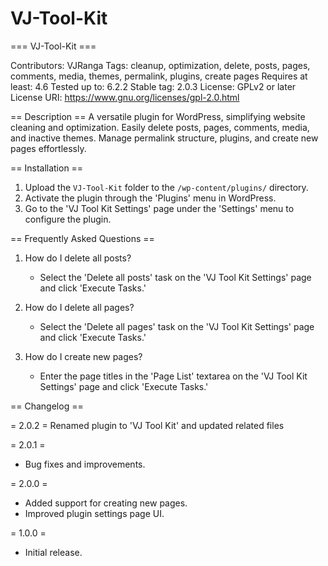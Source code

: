 # VJ-Tool-Kit

=== VJ-Tool-Kit ===

Contributors: VJRanga
Tags: cleanup, optimization, delete, posts, pages, comments, media, themes, permalink, plugins, create pages
Requires at least: 4.6
Tested up to: 6.2.2
Stable tag: 2.0.3
License: GPLv2 or later
License URI: https://www.gnu.org/licenses/gpl-2.0.html

== Description ==
A versatile plugin for WordPress, simplifying website cleaning and optimization. Easily delete posts, pages, comments, media, and inactive themes. Manage permalink structure, plugins, and create new pages effortlessly.

== Installation ==
1. Upload the `VJ-Tool-Kit` folder to the `/wp-content/plugins/` directory.
2. Activate the plugin through the 'Plugins' menu in WordPress.
3. Go to the 'VJ Tool Kit Settings' page under the 'Settings' menu to configure the plugin.

== Frequently Asked Questions ==
1. How do I delete all posts?
   - Select the 'Delete all posts' task on the 'VJ Tool Kit Settings' page and click 'Execute Tasks.'

2. How do I delete all pages?
   - Select the 'Delete all pages' task on the 'VJ Tool Kit Settings' page and click 'Execute Tasks.'

3. How do I create new pages?
   - Enter the page titles in the 'Page List' textarea on the 'VJ Tool Kit Settings' page and click 'Execute Tasks.'

== Changelog ==

= 2.0.2 =
Renamed plugin to 'VJ Tool Kit' and updated related files

= 2.0.1 =
- Bug fixes and improvements.

= 2.0.0 =
- Added support for creating new pages.
- Improved plugin settings page UI.

= 1.0.0 =
- Initial release.